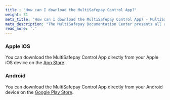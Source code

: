 ```yaml
---
title : "How can I download the MultiSafepay Control App?"
weight: 31
meta_title: "How can I download the MultiSafepay Control App? - MultiSafepay Support"
meta_description: "The MultiSafepay Documentation Center presents all relevant information about our Plugins and API. You can also find support pages for Payment Methods, Tools and General Questions as well as the contact details of our Support and Integration Teams."
read_more: '.'
---
```



### Apple iOS

You can download the MultiSafepay Control App directly from your Apple iOS device on the [App Store](https://apps.apple.com/nl/app/multisafepay-control/id929955963).


### Android

You can download the MultiSafepay Control App directly from your Android device on the [Google Play Store](https://play.google.com/store/apps/details?id=com.multisafepay.control).